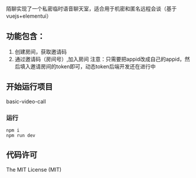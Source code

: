 ﻿陌聊实现了一个私密临时语音聊天室，适合用于机密和匿名远程会谈（基于vuejs+elementui）

## 功能包含：
1. 创建房间，获取邀请码
2. 通过邀请码（房间号）,加入房间
注意：只需要把appid改成自己的appid，然后填入邀请房间的token即可，动态token后端开发还在进行中

## 开始运行项目
basic-video-call

### 运行
```
npm i
npm run dev
```

## 代码许可

The MIT License (MIT)
